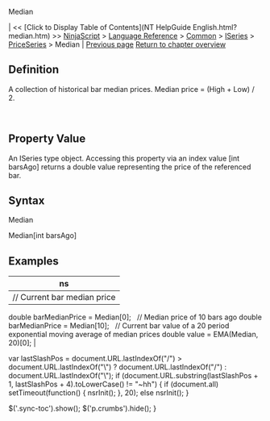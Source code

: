 ﻿










 


Median







| &lt;&lt; [Click to Display Table of Contents](NT HelpGuide English.html?median.htm) &gt;&gt;
 [NinjaScript](ninjascript.htm) &gt; [Language Reference](language_reference_wip.htm) &gt; [Common](common.htm) &gt; [ISeries<t>](iseriest.htm) &gt; [PriceSeries<double>](priceseries.htm) &gt;
Median | [Previous page](lows.htm)
[Return to chapter overview](priceseries.htm)










Definition
----------


A collection of historical bar median prices. Median price = (High + Low) / 2.


 


Property Value
--------------


An ISeries<double> type object. Accessing this property via an index value [int barsAgo] returns a double value representing the price of the referenced bar.



Syntax
------


Median  

Median[int barsAgo]




Examples
--------




| ns |
| --- |
| // Current bar median price
double barMedianPrice = Median[0];
 
// Median price of 10 bars ago
double barMedianPrice = Median[10];
 
// Current bar value of a 20 period exponential moving average of median prices
double value = EMA(Median, 20)[0]; |






 
 var lastSlashPos = document.URL.lastIndexOf("/") &gt; document.URL.lastIndexOf("\\") ? document.URL.lastIndexOf("/") : document.URL.lastIndexOf("\\");
 if (document.URL.substring(lastSlashPos + 1, lastSlashPos + 4).toLowerCase() != "~hh") {
 if (document.all) setTimeout(function() {
 nsrInit();
 }, 20);
 else nsrInit();
 }
 
 
 $('.sync-toc').show();
 $('p.crumbs').hide();
 }
 
 
 



</double></double></t></double></t>